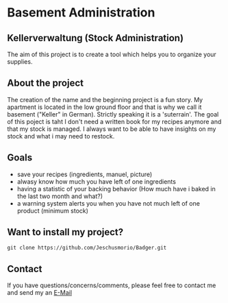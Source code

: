 # Basement Administration 
## Kellerverwaltung (Stock Administration)
The aim of this project is to create a tool which helps you to organize your supplies.
## About the project
The creation of the name and the beginning project is a fun story. My apartment is located in the low ground floor and that is why we call it basement ("Keller" in German). Strictly speaking it is a 'suterrain'.
The goal of this poject is taht I don't need a written book for my recipes anymore and that my stock is managed. I always want to be able to have insights on my stock and what i may need to restock.
## Goals
- save your recipes (ingredients, manuel, picture)
- alwasy know how much you have left of one ingredients
- having a statistic of your backing behavior (How much have i baked in the last two month and what?)
- a warning system alerts you when you have not much left of one product (minimum stock)
## Want to install my project?
```
git clone https://github.com/Jeschusmorio/Badger.git
```
## Contact
If you have questions/concerns/comments, please feel free to contact me and send my an [E-Mail](emmschuster@tsn.at)
